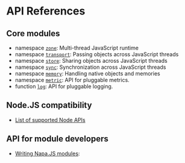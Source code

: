 # API References

## Core modules
- namespace [`zone`](./zone.md): Multi-thread JavaScript runtime
- namespace [`transport`](./transport.md): Passing objects across JavaScript threads
- namespace [`store`](./store.md): Sharing objects across JavaScript threads
- namespace [`sync`](./sync.md): Synchronization across JavaScript threads
- namespace [`memory`](./memory.md): Handling native objects and memories
- namespace [`metric`](./metric.md): API for pluggable metrics.
- function [`log`](./log.md): API for pluggable logging.

## Node.JS compatibility
- [List of supported Node APIs](./node-api.md)

## API for module developers
- [Writing Napa.JS modules](./module.md): 
